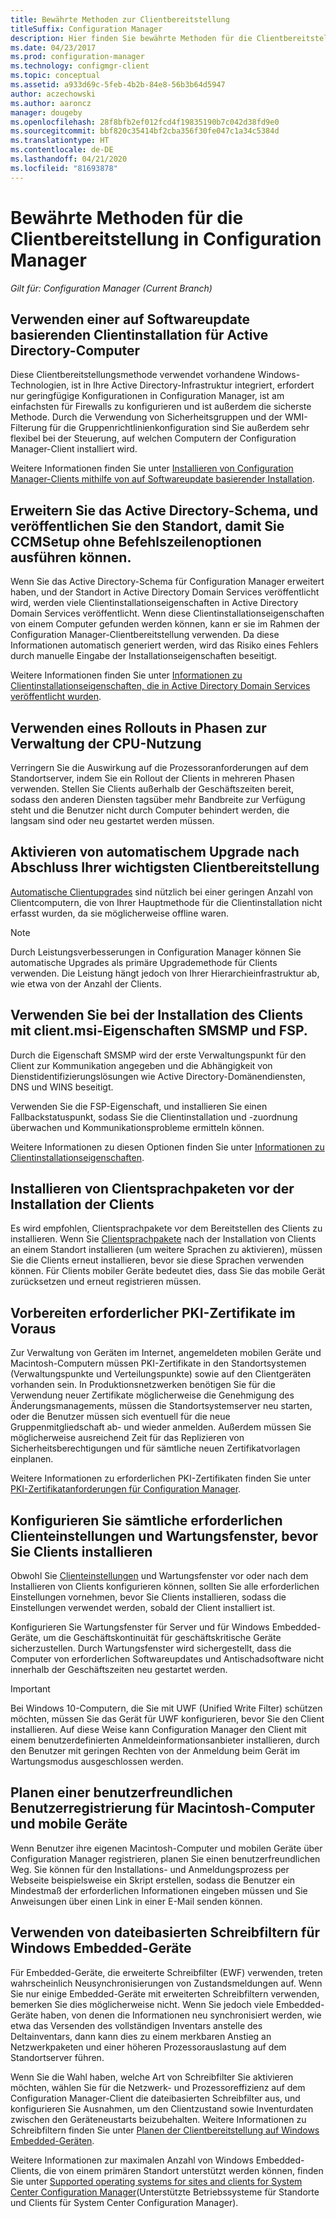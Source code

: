 ```yaml
---
title: Bewährte Methoden zur Clientbereitstellung
titleSuffix: Configuration Manager
description: Hier finden Sie bewährte Methoden für die Clientbereitstellung in Configuration Manager.
ms.date: 04/23/2017
ms.prod: configuration-manager
ms.technology: configmgr-client
ms.topic: conceptual
ms.assetid: a933d69c-5feb-4b2b-84e8-56b3b64d5947
author: aczechowski
ms.author: aaroncz
manager: dougeby
ms.openlocfilehash: 28f8bfb2ef012fcd4f19835190b7c042d38fd9e0
ms.sourcegitcommit: bbf820c35414bf2cba356f30fe047c1a34c5384d
ms.translationtype: HT
ms.contentlocale: de-DE
ms.lasthandoff: 04/21/2020
ms.locfileid: "81693878"
---
```

# <a name="best-practices-for-client-deployment-in-configuration-manager"></a>Bewährte Methoden für die Clientbereitstellung in Configuration Manager

*Gilt für: Configuration Manager (Current Branch)*


## <a name="use-software-update-based-client-installation-for-active-directory-computers"></a>Verwenden einer auf Softwareupdate basierenden Clientinstallation für Active Directory-Computer  
 Diese Clientbereitstellungsmethode verwendet vorhandene Windows-Technologien, ist in Ihre Active Directory-Infrastruktur integriert, erfordert nur geringfügige Konfigurationen in Configuration Manager, ist am einfachsten für Firewalls zu konfigurieren und ist außerdem die sicherste Methode. Durch die Verwendung von Sicherheitsgruppen und der WMI-Filterung für die Gruppenrichtlinienkonfiguration sind Sie außerdem sehr flexibel bei der Steuerung, auf welchen Computern der Configuration Manager-Client installiert wird.  

 Weitere Informationen finden Sie unter [Installieren von Configuration Manager-Clients mithilfe von auf Softwareupdate basierender Installation](../../../../core/clients/deploy/deploy-clients-to-windows-computers.md#BKMK_ClientSUP).  

## <a name="extend-the-active-directory-schema-and-publish-the-site-so-that-you-can-run-ccmsetup-without-command-line-options"></a>Erweitern Sie das Active Directory-Schema, und veröffentlichen Sie den Standort, damit Sie CCMSetup ohne Befehlszeilenoptionen ausführen können.  
 Wenn Sie das Active Directory-Schema für Configuration Manager erweitert haben, und der Standort in Active Directory Domain Services veröffentlicht wird, werden viele Clientinstallationseigenschaften in Active Directory Domain Services veröffentlicht. Wenn diese Clientinstallationseigenschaften von einem Computer gefunden werden können, kann er sie im Rahmen der Configuration Manager-Clientbereitstellung verwenden. Da diese Informationen automatisch generiert werden, wird das Risiko eines Fehlers durch manuelle Eingabe der Installationseigenschaften beseitigt.  

 Weitere Informationen finden Sie unter [Informationen zu Clientinstallationseigenschaften, die in Active Directory Domain Services veröffentlicht wurden](../../../../core/clients/deploy/about-client-installation-properties-published-to-active-directory-domain-services.md).  

## <a name="use-a-phased-rollout-to-manage-cpu-usage"></a>Verwenden eines Rollouts in Phasen zur Verwaltung der CPU-Nutzung  
 Verringern Sie die Auswirkung auf die Prozessoranforderungen auf dem Standortserver, indem Sie ein Rollout der Clients in mehreren Phasen verwenden. Stellen Sie Clients außerhalb der Geschäftszeiten bereit, sodass den anderen Diensten tagsüber mehr Bandbreite zur Verfügung steht und die Benutzer nicht durch Computer behindert werden, die langsam sind oder neu gestartet werden müssen.  

## <a name="enable-automatic-upgrade-after-your-main-client-deployment-has-finished"></a>Aktivieren von automatischem Upgrade nach Abschluss Ihrer wichtigsten Clientbereitstellung  
 [Automatische Clientupgrades](../../../../core/clients/manage/upgrade/upgrade-clients-for-windows-computers.md) sind nützlich bei einer geringen Anzahl von Clientcomputern, die von Ihrer Hauptmethode für die Clientinstallation nicht erfasst wurden, da sie möglicherweise offline waren. 

> [!NOTE]  
>  Durch Leistungsverbesserungen in Configuration Manager können Sie automatische Upgrades als primäre Upgrademethode für Clients verwenden. Die Leistung hängt jedoch von Ihrer Hierarchieinfrastruktur ab, wie etwa von der Anzahl der Clients.  


## <a name="use-smsmp-and-fsp-if-you-install-the-client-with-clientmsi-properties"></a>Verwenden Sie bei der Installation des Clients mit client.msi-Eigenschaften SMSMP und FSP.  
 Durch die Eigenschaft SMSMP wird der erste Verwaltungspunkt für den Client zur Kommunikation angegeben und die Abhängigkeit von Dienstidentifizierungslösungen wie Active Directory-Domänendiensten, DNS und WINS beseitigt.  

 Verwenden Sie die FSP-Eigenschaft, und installieren Sie einen Fallbackstatuspunkt, sodass Sie die Clientinstallation und -zuordnung überwachen und Kommunikationsprobleme ermitteln können.  

 Weitere Informationen zu diesen Optionen finden Sie unter [Informationen zu Clientinstallationseigenschaften](../../../../core/clients/deploy/about-client-installation-properties.md).  

## <a name="install-client-language-packs-before-you-install-the-clients"></a>Installieren von Clientsprachpaketen vor der Installation der Clients  
Es wird empfohlen, Clientsprachpakete vor dem Bereitstellen des Clients zu installieren. Wenn Sie [Clientsprachpakete](../../../../core/servers/deploy/install/language-packs.md) nach der Installation von Clients an einem Standort installieren (um weitere Sprachen zu aktivieren), müssen Sie die Clients erneut installieren, bevor sie diese Sprachen verwenden können. Für Clients mobiler Geräte bedeutet dies, dass Sie das mobile Gerät zurücksetzen und erneut registrieren müssen.  

## <a name="prepare-required-pki-certificates-in-advance"></a>Vorbereiten erforderlicher PKI-Zertifikate im Voraus  
 Zur Verwaltung von Geräten im Internet, angemeldeten mobilen Geräte und Macintosh-Computern müssen PKI-Zertifikate in den Standortsystemen (Verwaltungspunkte und Verteilungspunkte) sowie auf den Clientgeräten vorhanden sein. In Produktionsnetzwerken benötigen Sie für die Verwendung neuer Zertifikate möglicherweise die Genehmigung des Änderungsmanagements, müssen die Standortsystemserver neu starten, oder die Benutzer müssen sich eventuell für die neue Gruppenmitgliedschaft ab- und wieder anmelden. Außerdem müssen Sie möglicherweise ausreichend Zeit für das Replizieren von Sicherheitsberechtigungen und für sämtliche neuen Zertifikatvorlagen einplanen.  

 Weitere Informationen zu erforderlichen PKI-Zertifikaten finden Sie unter [PKI-Zertifikatanforderungen für Configuration Manager](../../../../core/plan-design/network/pki-certificate-requirements.md).  

## <a name="before-you-install-clients-configure-any-required-client-settings-and-maintenance-windows"></a>Konfigurieren Sie sämtliche erforderlichen Clienteinstellungen und Wartungsfenster, bevor Sie Clients installieren  
 Obwohl Sie [Clienteinstellungen](../../../../core/clients/deploy/configure-client-settings.md) und Wartungsfenster vor oder nach dem Installieren von Clients konfigurieren können, sollten Sie alle erforderlichen Einstellungen vornehmen, bevor Sie Clients installieren, sodass die Einstellungen verwendet werden, sobald der Client installiert ist. 

 Konfigurieren Sie Wartungsfenster für Server und für Windows Embedded-Geräte, um die Geschäftskontinuität für geschäftskritische Geräte sicherzustellen. Durch Wartungsfenster wird sichergestellt, dass die Computer von erforderlichen Softwareupdates und Antischadsoftware nicht innerhalb der Geschäftszeiten neu gestartet werden.  

> [!IMPORTANT]  
>  Bei Windows 10-Computern, die Sie mit UWF (Unified Write Filter) schützen möchten, müssen Sie das Gerät für UWF konfigurieren, bevor Sie den Client installieren. Auf diese Weise kann Configuration Manager den Client mit einem benutzerdefinierten Anmeldeinformationsanbieter installieren, durch den Benutzer mit geringen Rechten von der Anmeldung beim Gerät im Wartungsmodus ausgeschlossen werden.  

## <a name="plan-your-user-enrollment-experience-for-mac-computers-and-mobile-devices"></a>Planen einer benutzerfreundlichen Benutzerregistrierung für Macintosh-Computer und mobile Geräte   
 Wenn Benutzer ihre eigenen Macintosh-Computer und mobilen Geräte über Configuration Manager registrieren, planen Sie einen benutzerfreundlichen Weg. Sie können für den Installations- und Anmeldungsprozess per Webseite beispielsweise ein Skript erstellen, sodass die Benutzer ein Mindestmaß der erforderlichen Informationen eingeben müssen und Sie Anweisungen über einen Link in einer E-Mail senden können.  

## <a name="use-file-based-write-filters-for-windows-embedded-devices"></a>Verwenden von dateibasierten Schreibfiltern für Windows Embedded-Geräte 
 Für Embedded-Geräte, die erweiterte Schreibfilter (EWF) verwenden, treten wahrscheinlich Neusynchronisierungen von Zustandsmeldungen auf. Wenn Sie nur einige Embedded-Geräte mit erweiterten Schreibfiltern verwenden, bemerken Sie dies möglicherweise nicht. Wenn Sie jedoch viele Embedded-Geräte haben, von denen die Informationen neu synchronisiert werden, wie etwa das Versenden des vollständigen Inventars anstelle des Deltainventars, dann kann dies zu einem merkbaren Anstieg an Netzwerkpaketen und einer höheren Prozessorauslastung auf dem Standortserver führen.  

 Wenn Sie die Wahl haben, welche Art von Schreibfilter Sie aktivieren möchten, wählen Sie für die Netzwerk- und Prozessoreffizienz auf dem Configuration Manager-Client die dateibasierten Schreibfilter aus, und konfigurieren Sie Ausnahmen, um den Clientzustand sowie Inventurdaten zwischen den Geräteneustarts beizubehalten. Weitere Informationen zu Schreibfiltern finden Sie unter [Planen der Clientbereitstellung auf Windows Embedded-Geräten](../../../../core/clients/deploy/plan/planning-for-client-deployment-to-windows-embedded-devices.md).  

 Weitere Informationen zur maximalen Anzahl von Windows Embedded-Clients, die von einem primären Standort unterstützt werden können, finden Sie unter [Supported operating systems for sites and clients for System Center Configuration Manager](../../../../core/plan-design/configs/supported-operating-systems-for-clients-and-devices.md)(Unterstützte Betriebssysteme für Standorte und Clients für System Center Configuration Manager).  
